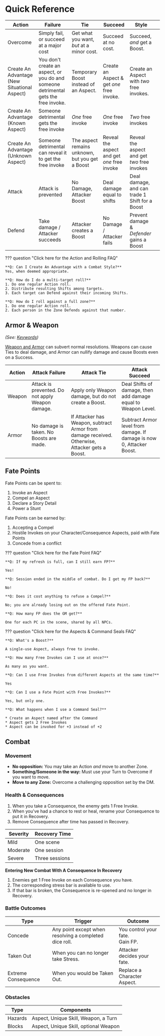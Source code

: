# Quick Reference

| Action                                       | Failure                                                                             | Tie                                             | Succeed                                     | Style                                          |     |
| -------------------------------------------- | ----------------------------------------------------------------------------------- | ----------------------------------------------- | ------------------------------------------- | ---------------------------------------------- | --- |
| Overcome                                     | Simply fail, or succeed at a major cost                                             | Get what you want, *but* at a minor cost.       | Succeed at no cost.                         | Succeed, *and* get a Boost.                    |     |
| Create An Advantage (New Situational Aspect) | You don't create an aspect, or you do and someone detrimental gets the free invoke. | Temporary Boost instead of an Aspect.           | Create an Aspect & get *one* free invoke.   | Create an Aspect with *two* free invokes.      |     |
| Create An Advantage (Known Aspect)           | Someone detrimental gets the free invoke                                            | *One* free invoke                               | *One* free invoke                           | *Two* free invokes                             |     |
| Create An Advantage (Unknown Aspect)         | Someone detrimental can reveal it to get the free invoke                            | The aspect remains unknown, but you get a Boost | Reveal the aspect and get *one* free invoke | Reveal the aspect and get *two* free invokes   |     |
| Attack                                       | Attack is prevented                                                                 | No Damage, Attacker Boost                       | Deal damage equal to shifts                 | Deal damage, and can trade 1 Shift for a Boost |     |
| Defend                                       | Take damage / Attacker succeeds                                                     | Attacker creates a Boost                        | No Damage / Attacker fails                  | Prevent damage & *Defender* gains a Boost      |     |

??? question "Click here for the Action and Rolling FAQ"

	**Q: Can I Create An Advantage with a Combat Style?**
	Yes, when deemed appropriate.
	
	**Q: How do I do a multi-target roll?**
	1. Do one regular Action roll.
	2. Distribute resulting Shifts among targets. 
	3. Each target can Defend against their incoming Shifts.
	
	**Q: How do I roll against a full zone?**
	1. Do one regular Action roll. 
	2. Each person in the Zone Defends against that number. 

## Armor & Weapon
*(See: [Keywords](keywords.md))*

[Weapon and Armor](keywords.md) can subvert normal resolutions. Weapons can cause Ties to deal damage, and Armor can nullify damage and cause Boosts even on a Success.

| Action | Attack Failure                                   | Attack Tie                                                                                     | Attack Succeed                                                        |
| ------ | ------------------------------------------------ | ---------------------------------------------------------------------------------------------- | --------------------------------------------------------------------- |
| Weapon | Attack is prevented. Do not apply Weapon damage. | Apply only Weapon damage, but do not create a Boost.                                           | Deal Shifts of damage, then add damage equal to Weapon Level.         |
| Armor  | No damage is taken. No Boosts are made.          | If Attacker has Weapon, subtract Armor from damage received. Otherwise, Attacker gets a Boost. | Subtract Armor level from damage. If damage is now 0, Attacker Boost. |

## Fate Points

Fate Points can be spent to:

1. Invoke an Aspect
2. Compel an Aspect
3. Declare a Story Detail
4. Power a Stunt

Fate Points can be earned by:

1. Accepting a Compel
2. Hostile Invokes on your Character/Consequence Aspects, paid with Fate Points
3. Concede from a conflict

??? question "Click here for the Fate Point FAQ"

    **Q: If my refresh is full, can I still earn FP?**
    
	Yes!
	
	**Q: Session ended in the middle of combat. Do I get my FP back?**
	
	No! 
	
	**Q: Does it cost anything to refuse a Compel?**
	
	No; you are already losing out on the offered Fate Point. 
	
	**Q: How many FP does the GM get?**
	
	One for each PC in the scene, shared by all NPCs.

??? question "Click here for the Aspects & Command Seals FAQ"

	**Q: What's a Boost?**
	
	A single-use Aspect, always free to invoke.
	
	**Q: How many Free Invokes can I use at once?**
	
	As many as you want. 
	
	**Q: Can I use Free Invokes from different Aspects at the same time?**
	
	Yes
	
	**Q: Can I use a Fate Point with Free Invokes?**
	
	Yes, but only one.
	
	**Q: What happens when I use a Command Seal?**
	
	* Create an Aspect named after the Command
	* Aspect gets 2 Free Invokes
	* Aspect can be invoked for +3 instead of +2

## Combat
### Movement

* **No opposition:** You may take an Action *and* move to another Zone.
* **Something/Someone in the way:** Must use your Turn to Overcome if you want to move.
* **Move to any Zone:** Overcome a challenging opposition set by the DM.

### Health & Consequences

1. When you take a Consequence, the enemy gets 1 Free Invoke.
2. When you've had a chance to rest or heal, rename your Consequence to put it in Recovery. 
3. Remove Consequence after time has passed in Recovery.

| Severity | Recovery Time |
|--------|------|
| Mild | One scene |
| Moderate | One session |
| Severe | Three sessions |

**Entering New Combat With A Consequence In Recovery**

1. Enemies get 1 Free Invoke on each Consequence you have. 
2. The corresponding stress bar is available to use. 
3. If that bar is broken, the Consequence is re-opened and no longer in Recovery.

### Battle Outcomes

| Type | Trigger | Outcome |
|---|-----------|-----|
| Concede | Any point except when resolving a completed dice roll. | You control your fate. <br>Gain FP. |
| Taken Out | When you can no longer take Stress. | Attacker decides your fate. |
| Extreme Consequence | When you would be Taken Out. | Replace a Character Aspect. | 

### Obstacles
| Type | Components |
| ----- | -------------- |
| Hazards | Aspect, Unique Skill, Weapon, a Turn |
| Blocks | Aspect, Unique Skill, optional Weapon | 